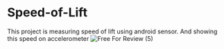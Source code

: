 # Speed-of-Lift
This project is measuring speed of lift using android sensor. And showing this speed on accelerometer 
![Free For Review (5)](https://user-images.githubusercontent.com/54198996/146700831-96e8808d-59f1-48eb-9265-e04cb8ba9f69.png)

